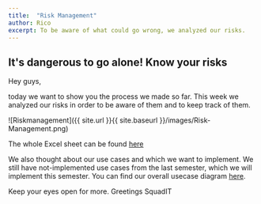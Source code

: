```yaml
---
title:  "Risk Management"
author: Rico
excerpt: To be aware of what could go wrong, we analyzed our risks.
---
```

## It's dangerous to go alone! Know your risks

Hey guys,

today we want to show you the process we made so far. This week we analyzed our risks in order to be aware of them and to keep track of them.

![Riskmanagement]({{ site.url }}{{ site.baseurl }}/images/Risk-Management.png)

The whole Excel sheet can be found [here](https://github.com/PalatinCoder/SquadIT.WebApp/raw/master/Documentation/RiskAnalysis.xlsx)

We also thought about our use cases and which we want to implement. We still have not-implemented use cases from the last semester, which we will implement this semester. You can find our overall usecase diagram [here](https://github.com/PalatinCoder/SquadIT.WebApp/raw/master/Documentation/overall_UCD_s2.png).

Keep your eyes open for more.
Greetings SquadIT
